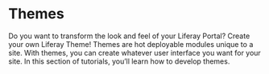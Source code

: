 # Themes [](id=themes)

Do you want to transform the look and feel of your Liferay Portal? Create your 
own Liferay Theme! Themes are hot deployable modules unique to a site. With 
themes, you can create whatever user interface you want for your site. In this 
section of tutorials, you’ll learn how to develop themes.

